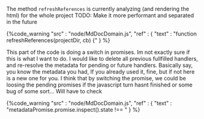 The method `refreshReferences` is currently analyzing (and rendering the html) for the whole project
TODO: Make it more performant and separated in the future

{%code_warning
    "src" : "node/MdDocDomain.js",
    "ref" : {
        "text" : "function refreshReferences(projectDir, cb) {"
    }
%}


This part of the code is doing a switch in promises. Im not exactly sure if this is what I want to do. I would
like to delete all previous fullfilled handlers, and re-resolve the metadata for pending or future handlers.
Basically say, you know the metadata you had, If you already used it, fine, but if not here is a new one for you.
I think that by switching the promise, we could be loosing the pending promises if the javascript turn hasnt finished
or some bug of some sort... Will have to check

{%code_warning
    "src" : "node/MdDocDomain.js",
    "ref" : {
        "text" : "metadataPromise.promise.inspect().state !== "
    }
%}
